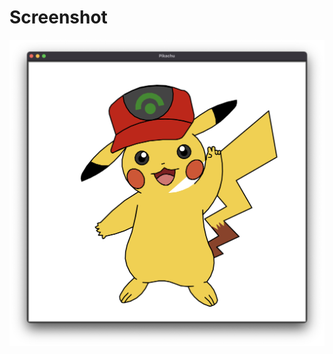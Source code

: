 # Screenshot

![App Screenshot](https://github.com/filtitov2001/Pikachu/blob/main/assets/pikachu.png)
